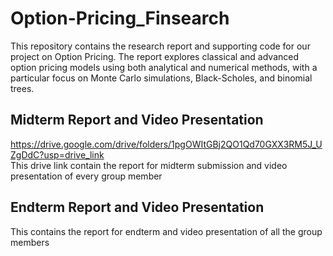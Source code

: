 # Option-Pricing_Finsearch
This repository contains the research report and supporting code for our project on Option Pricing. The report explores classical and advanced option pricing models using both analytical and numerical methods, with a particular focus on Monte Carlo simulations, Black-Scholes, and binomial trees.

## Midterm Report and Video Presentation
https://drive.google.com/drive/folders/1pgOWItGBj2QO1Qd70GXX3RM5J_UZgDdC?usp=drive_link  
This drive link contain the report for midterm submission and video presentation of every group member

## Endterm Report and Video Presentation

This contains the report for endterm and video presentation of all the group members
